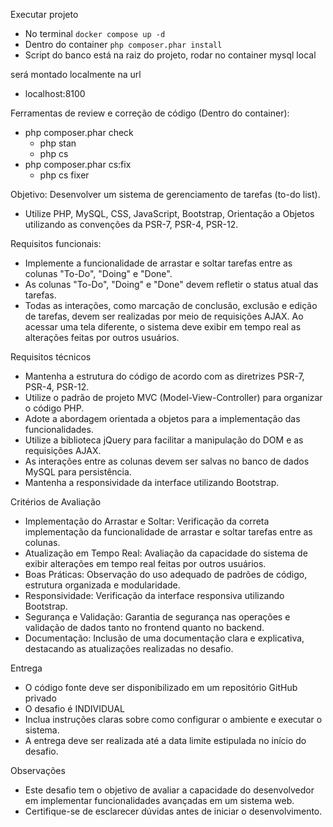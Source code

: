Executar projeto

- No terminal `docker compose up -d`
- Dentro do container `php composer.phar install`
- Script do banco está na raiz do projeto, rodar no container mysql local

será montado localmente na url 
- localhost:8100


Ferramentas de review e correção de código (Dentro do container):

- php composer.phar check
  - php stan
  - php cs
- php composer.phar cs:fix
  - php cs fixer


Objetivo: Desenvolver um sistema de gerenciamento de tarefas (to-do list).
- Utilize PHP, MySQL, CSS, JavaScript, Bootstrap, Orientação a Objetos utilizando as convenções da PSR-7, PSR-4, PSR-12.

Requisitos funcionais:
- Implemente a funcionalidade de arrastar e soltar tarefas entre as colunas "To-Do", "Doing" e "Done".
- As colunas "To-Do", "Doing" e "Done" devem refletir o status atual das tarefas.
- Todas as interações, como marcação de conclusão, exclusão e edição de tarefas, devem ser realizadas por meio de requisições AJAX.
Ao acessar uma tela diferente, o sistema deve exibir em tempo real as alterações feitas por outros usuários.

Requisitos técnicos
- Mantenha a estrutura do código de acordo com as diretrizes PSR-7, PSR-4, PSR-12.
- Utilize o padrão de projeto MVC (Model-View-Controller) para organizar o código PHP.
- Adote a abordagem orientada a objetos para a implementação das funcionalidades.
- Utilize a biblioteca jQuery para facilitar a manipulação do DOM e as requisições AJAX.
- As interações entre as colunas devem ser salvas no banco de dados MySQL para persistência.
- Mantenha a responsividade da interface utilizando Bootstrap.


Critérios de Avaliação
- Implementação do Arrastar e Soltar: Verificação da correta implementação da funcionalidade de arrastar e soltar tarefas entre as colunas.
- Atualização em Tempo Real: Avaliação da capacidade do sistema de exibir alterações em tempo real feitas por outros usuários.
- Boas Práticas: Observação do uso adequado de padrões de código, estrutura organizada e modularidade.
- Responsividade: Verificação da interface responsiva utilizando Bootstrap.
- Segurança e Validação: Garantia de segurança nas operações e validação de dados tanto no frontend quanto no backend.
- Documentação: Inclusão de uma documentação clara e explicativa, destacando as atualizações realizadas no desafio.

Entrega
- O código fonte deve ser disponibilizado em um repositório GitHub privado
- O desafio é INDIVIDUAL
- Inclua instruções claras sobre como configurar o ambiente e executar o sistema.
- A entrega deve ser realizada até a data limite estipulada no início do desafio.

Observações
- Este desafio tem o objetivo de avaliar a capacidade do desenvolvedor em implementar funcionalidades avançadas em um sistema web.
- Certifique-se de esclarecer dúvidas antes de iniciar o desenvolvimento.
